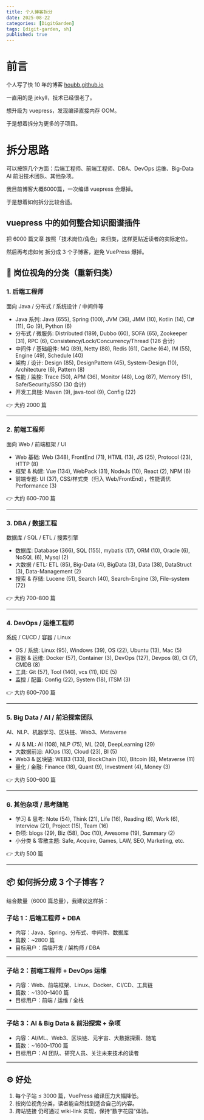 ```yaml
---
title: 个人博客拆分
date: 2025-08-22
categories: [DigitGarden]
tags: [digit-garden, sh]
published: true
---
```


# 前言

个人写了快 10 年的博客 [houbb.github.io](https://houbb.github.io)

一直用的是 jekyll，技术已经很老了。

想升级为 vuepress，发现编译直接内存 OOM。

于是想着拆分为更多的子项目。

# 拆分思路

可以按照几个方面：后端工程师、前端工程师、DBA、DevOps 运维、Big-Data AI 前沿技术团队、其他杂项。

我目前博客大概6000篇，一次编译 vuepress 会爆掉。

于是想着如何拆分比较合适。

## vuepress 中的如何整合知识图谱插件

把 6000 篇文章 按照「技术岗位/角色」来归类，这样更贴近读者的实际定位。

然后再考虑如何 拆分成 3 个子博客，避免 VuePress 爆掉。

## 🧩 岗位视角的分类（重新归类）

### 1. 后端工程师

面向 Java / 分布式 / 系统设计 / 中间件等

* Java 系列: Java (655), Spring (100), JVM (36), JMM (10), Kotlin (14), C# (11), Go (9), Python (6)
* 分布式 / 微服务: Distributed (189), Dubbo (60), SOFA (65), Zookeeper (31), RPC (6), Consistency/Lock/Concurrency/Thread (126 合计)
* 中间件 / 基础组件: MQ (89), Netty (88), Redis (61), Cache (64), IM (55), Engine (49), Schedule (40)
* 架构 / 设计: Design (85), DesignPattern (45), System-Design (10), Architecture (6), Pattern (8)
* 性能 / 监控: Trace (50), APM (36), Monitor (48), Log (87), Memory (51), Safe/Security/SSO (30 合计)
* 开发工具链: Maven (9), java-tool (9), Config (22)

👉 大约 2000 篇

---

### 2. 前端工程师

面向 Web / 前端框架 / UI

* Web 基础: Web (348), FrontEnd (71), HTML (13), JS (25), Protocol (23), HTTP (8)
* 框架 & 构建: Vue (134), WebPack (31), NodeJs (10), React (2), NPM (6)
* 前端专题: UI (37), CSS/样式类（归入 Web/FrontEnd），性能调优 Performance (3)

👉 大约 600–700 篇

---

### 3. DBA / 数据工程

数据库 / SQL / ETL / 搜索引擎

* 数据库: Database (366), SQL (155), mybatis (17), ORM (10), Oracle (6), NoSQL (6), Mysql (2)
* 大数据 / ETL: ETL (85), Big-Data (4), BigData (3), Data (38), DataStruct (3), Data-Management (2)
* 搜索 & 存储: Lucene (51), Search (40), Search-Engine (3), File-system (72)

👉 大约 700–800 篇

---

### 4. DevOps / 运维工程师

系统 / CI/CD / 容器 / Linux

* OS / 系统: Linux (95), Windows (39), OS (22), Ubuntu (13), Mac (5)
* 容器 & 运维: Docker (57), Container (3), DevOps (127), Devpos (8), CI (7), CMDB (8)
* 工具: Git (57), Tool (140), vcs (11), IDE (5)
* 监控 / 配置: Config (22), System (18), ITSM (3)

👉 大约 600–700 篇

---

### 5. Big Data / AI / 前沿探索团队

AI、NLP、机器学习、区块链、Web3、Metaverse

* AI & ML: AI (108), NLP (75), ML (20), DeepLearning (29)
* 大数据前沿: AIOps (13), Cloud (23), BI (5)
* Web3 & 区块链: WEB3 (133), BlockChain (10), Bitcoin (6), Metaverse (11)
* 量化 / 金融: Finance (18), Quant (9), Investment (4), Money (3)

👉 大约 500–600 篇

---

### 6. 其他杂项 / 思考随笔

* 学习 & 思考: Note (54), Think (21), Life (16), Reading (6), Work (6), Interview (21), Project (15), Team (16)
* 杂项: blogs (29), Biz (58), Doc (10), Awesome (19), Summary (2)
* 小分类 & 零散主题: Safe, Acquire, Games, LAW, SEO, Marketing, etc.

👉 大约 500 篇

---

## 📦 如何拆分成 3 个子博客？

结合数量（6000 篇总量），我建议这样拆：

### 子站 1：后端工程师 + DBA

* 内容：Java、Spring、分布式、中间件、数据库
* 篇数：\~2800 篇
* 目标用户：后端开发 / 架构师 / DBA

---

### 子站 2：前端工程师 + DevOps 运维

* 内容：Web、前端框架、Linux、Docker、CI/CD、工具链
* 篇数：\~1300–1400 篇
* 目标用户：前端 / 运维 / 全栈

---

### 子站 3：AI & Big Data & 前沿探索 + 杂项

* 内容：AI/ML、Web3、区块链、元宇宙、大数据探索、随笔
* 篇数：\~1600–1700 篇
* 目标用户：AI 团队、研究人员、关注未来技术的读者

---

## ⚙️ 好处

1. 每个子站 ≤ 3000 篇，VuePress 编译压力大幅降低。
2. 按岗位视角分类，读者能自然找到适合自己的内容。
3. 跨站链接 仍可通过 wiki-link 实现，保持“数字花园”体验。
